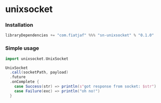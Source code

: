 unixsocket
==========

### Installation

```scala
libraryDependencies += "com.fiatjaf" %%% "sn-unixsocket" % "0.1.0"
```

### Simple usage

```scala
import unixsocket.UnixSocket

UnixSocket
  .call(socketPath, payload)
  .future
  .onComplete {
    case Success(str) => println(s"got response from socket: $str")
    case Failure(exc) => println("oh no!")
  }
```
